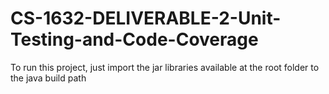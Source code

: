 # CS-1632-DELIVERABLE-2-Unit-Testing-and-Code-Coverage

To run this project, just import the jar libraries available at the root folder to the java build path
